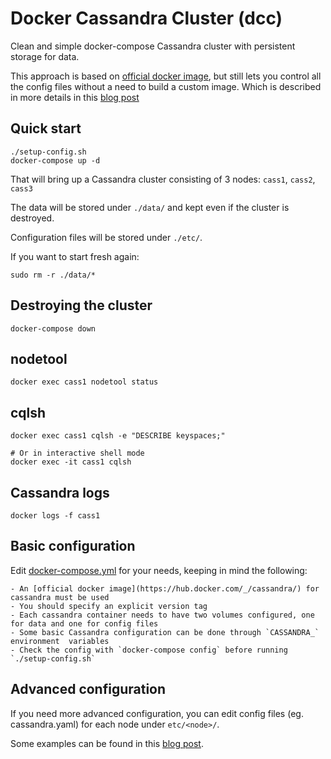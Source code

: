 # Docker Cassandra Cluster (dcc)
Clean and simple docker-compose Cassandra cluster with persistent storage for data.

This approach is based on [official docker image](https://hub.docker.com/_/cassandra/), but still lets you control all the config files without a need to build a custom image. Which is described in more details in this [blog post](https://digitalis.io/blog/)

## Quick start
```
./setup-config.sh
docker-compose up -d
```
That will bring up a Cassandra cluster consisting of 3 nodes: `cass1`, `cass2`, `cass3`

The data will be stored under `./data/` and kept even if the cluster is destroyed.

Configuration files will be stored under `./etc/`.

If you want to start fresh again:
```
sudo rm -r ./data/*
```

## Destroying the cluster
```
docker-compose down
```

## nodetool
```
docker exec cass1 nodetool status
```

## cqlsh
```
docker exec cass1 cqlsh -e "DESCRIBE keyspaces;"

# Or in interactive shell mode
docker exec -it cass1 cqlsh
```

## Cassandra logs
```
docker logs -f cass1
```

## Basic configuration
Edit [docker-compose.yml](docker-compose.yml) for your needs, keeping in mind the following:

    - An [official docker image](https://hub.docker.com/_/cassandra/) for cassandra must be used
    - You should specify an explicit version tag
    - Each cassandra container needs to have two volumes configured, one for data and one for config files
    - Some basic Cassandra configuration can be done through `CASSANDRA_` environment  variables
    - Check the config with `docker-compose config` before running `./setup-config.sh`

## Advanced configuration
If you need more advanced configuration, you can edit config files (eg. cassandra.yaml) for each node under `etc/<node>/`.

Some examples can be found in this [blog post](https://digitalis.io/blog/).

